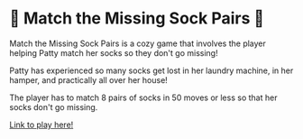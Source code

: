 # 🧺 Match the Missing Sock Pairs 🧦

Match the Missing Sock Pairs is a cozy game that involves the player helping Patty match her socks so they don't go missing!

Patty has experienced so many socks get lost in her laundry machine, in her hamper, and practically all over her house! 

The player has to match 8 pairs of socks in 50 moves or less so that her socks don't go missing.

[Link to play here!](https://ssmlee10.github.io/memory-game/)